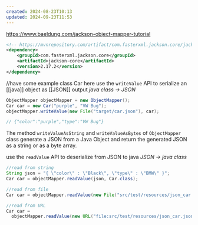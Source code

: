 ```yaml
---
created: 2024-08-23T10:13
updated: 2024-09-23T11:53
---
```

https://www.baeldung.com/jackson-object-mapper-tutorial

```xml
<!-- https://mvnrepository.com/artifact/com.fasterxml.jackson.core/jackson-core -->
<dependency>
    <groupId>com.fasterxml.jackson.core</groupId>
    <artifactId>jackson-core</artifactId>
    <version>2.17.2</version>
</dependency>

```

//have some example class Car here
use the `writeValue` API to serialize an [[java]] object as [[JSON]] output 
*java class -> JSON*
```java
ObjectMapper objectMapper = new ObjectMapper();
Car car = new Car("purple", "VW Bug");
objectMapper.writeValue(new File("target/car.json"), car);

// {"color":"purple","type":"VW Bug"}

```
The method `writeValueAsString` and `writeValueAsBytes` of `ObjectMapper` class generate a JSON from a Java Object and return the generated JSON as a string or as a byte array. 

use the `readValue` API to deserialize from JSON to java
*JSON -> java class*
```java
//read from string
String json = "{ \"color\" : \"Black\", \"type\" : \"BMW\" }";
Car car = objectMapper.readValue(json, Car.class);

//read from file
Car car = objectMapper.readValue(new File("src/test/resources/json_car.json"), Car.class);

//read from URL
Car car = 
  objectMapper.readValue(new URL("file:src/test/resources/json_car.json"), Car.class);
```